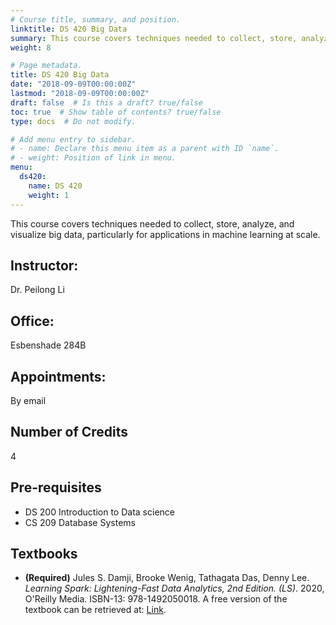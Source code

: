 ```yaml
---
# Course title, summary, and position.
linktitle: DS 420 Big Data
summary: This course covers techniques needed to collect, store, analyze, and visualize big data, particularly for applications in machine learning at scale.
weight: 8

# Page metadata.
title: DS 420 Big Data
date: "2018-09-09T00:00:00Z"
lastmod: "2018-09-09T00:00:00Z"
draft: false  # Is this a draft? true/false
toc: true  # Show table of contents? true/false
type: docs  # Do not modify.

# Add menu entry to sidebar.
# - name: Declare this menu item as a parent with ID `name`.
# - weight: Position of link in menu.
menu:
  ds420:
    name: DS 420
    weight: 1
---
```



This course covers techniques needed to collect, store, analyze, and visualize big data, particularly for applications in machine learning at scale.

## Instructor:

Dr. Peilong Li

## Office:

Esbenshade 284B

## Appointments:

By email

## Number of Credits

4

## Pre-requisites

* DS 200 Introduction to Data science
* CS 209 Database Systems

## Textbooks

* **(Required)** Jules S. Damji, Brooke Wenig, Tathagata Das, Denny Lee.
*Learning Spark: Lightening-Fast Data Analytics, 2nd Edition. (LS)*.
2020, O'Reilly Media.
ISBN-13: 978-1492050018.
A free version of the textbook can be retrieved at: [Link](https://peilong.github.io/files/ds420/LearningSpark2.0.pdf).
